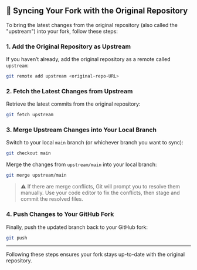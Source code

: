 ## 🔄 Syncing Your Fork with the Original Repository

To bring the latest changes from the original repository (also called the "upstream") into your fork, follow these steps:

### 1. Add the Original Repository as Upstream

If you haven’t already, add the original repository as a remote called `upstream`:

```bash
git remote add upstream <original-repo-URL>
```

### 2. Fetch the Latest Changes from Upstream

Retrieve the latest commits from the original repository:

```bash
git fetch upstream
```

### 3. Merge Upstream Changes into Your Local Branch

Switch to your local `main` branch (or whichever branch you want to sync):

```bash
git checkout main
```

Merge the changes from `upstream/main` into your local branch:

```bash
git merge upstream/main
```

> ⚠️ If there are merge conflicts, Git will prompt you to resolve them manually. Use your code editor to fix the conflicts, then stage and commit the resolved files.

### 4. Push Changes to Your GitHub Fork

Finally, push the updated branch back to your GitHub fork:

```bash
git push
```

---

Following these steps ensures your fork stays up-to-date with the original repository.

